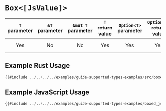 # `Box<[JsValue]>`

| `T` parameter | `&T` parameter | `&mut T` parameter | `T` return value | `Option<T>` parameter | `Option<T>` return value | JavaScript representation |
|:---:|:---:|:---:|:---:|:---:|:---:|:---:|
| Yes | No | No | Yes | Yes | Yes | A JavaScript `Array` object |

## Example Rust Usage

```rust
{{#include ../../../../examples/guide-supported-types-examples/src/boxed_js_value_slice.rs}}
```

## Example JavaScript Usage

```js
{{#include ../../../../examples/guide-supported-types-examples/boxed_js_value_slice.js}}
```
